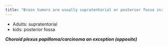 ```yaml
---
title: "Brain tumors are usually supratentorial or posterior fossa in: - adults: - kids:  * what tumor is an exception to the location"
---
```

- Adults: supratentorial
- kids: posterior fossa

*<b> Choroid plexus papilloma/carcinoma an exception (opposite) </b>*

